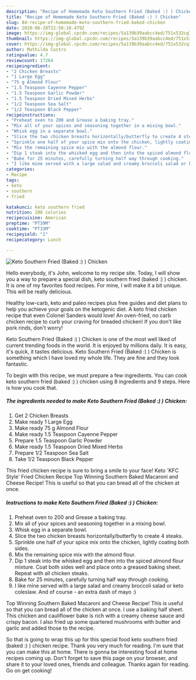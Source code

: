 ```yaml
---
description: "Recipe of Homemade Keto Southern Fried (Baked :) ) Chicken"
title: "Recipe of Homemade Keto Southern Fried (Baked :) ) Chicken"
slug: 84-recipe-of-homemade-keto-southern-fried-baked-chicken
date: 2020-06-28T22:58:18.479Z
image: https://img-global.cpcdn.com/recipes/5a139b39aabcc4ed/751x532cq70/keto-southern-fried-baked-chicken-recipe-main-photo.jpg
thumbnail: https://img-global.cpcdn.com/recipes/5a139b39aabcc4ed/751x532cq70/keto-southern-fried-baked-chicken-recipe-main-photo.jpg
cover: https://img-global.cpcdn.com/recipes/5a139b39aabcc4ed/751x532cq70/keto-southern-fried-baked-chicken-recipe-main-photo.jpg
author: Mathilda Castro
ratingvalue: 4.7
reviewcount: 17264
recipeingredient:
- "2 Chicken Breasts"
- "1 Large Egg"
- "75 g Almond Flour"
- "1.5 Teaspoon Cayenne Pepper"
- "1.5 Teaspoon Garlic Powder"
- "1.5 Teaspoon Dried Mixed Herbs"
- "1/2 Teaspoon Sea Salt"
- "1/2 Teaspoon Black Pepper"
recipeinstructions:
- "Preheat oven to 200 and Grease a baking tray."
- "Mix all of your spices and seasoning together in a mixing bowl."
- "Whisk egg in a separate bowl."
- "Slice the two chicken breasts horizontally/butterfly to create 4 steaks."
- "Sprinkle one half of your spice mix onto the chicken, lightly coating both sides."
- "Mix the remaining spice mix with the almond flour."
- "Dip 1 steak into the whisked egg and then into the spiced almond flour mixture. Coat both sides well and place onto a greased baking sheet. Repeat with all chicken steaks."
- "Bake for 25 minutes, carefully turning half way through cooking."
- "I like mine served with a large salad and creamy broccoli salad or keto coleslaw. And of course - an extra dash of mayo :)"
categories:
- Recipe
tags:
- keto
- southern
- fried

katakunci: keto southern fried 
nutrition: 288 calories
recipecuisine: American
preptime: "PT39M"
cooktime: "PT33M"
recipeyield: "1"
recipecategory: Lunch

---
```



![Keto Southern Fried (Baked :) ) Chicken](https://img-global.cpcdn.com/recipes/5a139b39aabcc4ed/751x532cq70/keto-southern-fried-baked-chicken-recipe-main-photo.jpg)

Hello everybody, it's John, welcome to my recipe site. Today, I will show you a way to prepare a special dish, keto southern fried (baked :) ) chicken. It is one of my favorites food recipes. For mine, I will make it a bit unique. This will be really delicious.

Healthy low-carb, keto and paleo recipes plus free guides and diet plans to help you achieve your goals on the ketogenic diet. A keto fried chicken recipe that even Colonel Sanders would love! An oven-fried, no carb chicken recipe to curb your craving for breaded chicken! If you don&#39;t like pork rinds, don&#39;t worry!

Keto Southern Fried (Baked :) ) Chicken is one of the most well liked of current trending foods in the world. It is enjoyed by millions daily. It is easy, it's quick, it tastes delicious. Keto Southern Fried (Baked :) ) Chicken is something which I have loved my whole life. They are fine and they look fantastic.


To begin with this recipe, we must prepare a few ingredients. You can cook keto southern fried (baked :) ) chicken using 8 ingredients and 9 steps. Here is how you cook that.

<!--inarticleads1-->

##### The ingredients needed to make Keto Southern Fried (Baked :) ) Chicken:

1. Get 2 Chicken Breasts
1. Make ready 1 Large Egg
1. Make ready 75 g Almond Flour
1. Make ready 1.5 Teaspoon Cayenne Pepper
1. Prepare 1.5 Teaspoon Garlic Powder
1. Make ready 1.5 Teaspoon Dried Mixed Herbs
1. Prepare 1/2 Teaspoon Sea Salt
1. Take 1/2 Teaspoon Black Pepper


This fried chicken recipe is sure to bring a smile to your face! Keto &#39;KFC Style&#39; Fried Chicken Recipe Top Winning Southern Baked Macaroni and Cheese Recipe! This is useful so that you can bread all of the chicken at once. 

<!--inarticleads2-->

##### Instructions to make Keto Southern Fried (Baked :) ) Chicken:

1. Preheat oven to 200 and Grease a baking tray.
1. Mix all of your spices and seasoning together in a mixing bowl.
1. Whisk egg in a separate bowl.
1. Slice the two chicken breasts horizontally/butterfly to create 4 steaks.
1. Sprinkle one half of your spice mix onto the chicken, lightly coating both sides.
1. Mix the remaining spice mix with the almond flour.
1. Dip 1 steak into the whisked egg and then into the spiced almond flour mixture. Coat both sides well and place onto a greased baking sheet. Repeat with all chicken steaks.
1. Bake for 25 minutes, carefully turning half way through cooking.
1. I like mine served with a large salad and creamy broccoli salad or keto coleslaw. And of course - an extra dash of mayo :)


Top Winning Southern Baked Macaroni and Cheese Recipe! This is useful so that you can bread all of the chicken at once. I use a baking half sheet. This chicken and cauliflower bake is rich with a creamy cheese sauce and crispy bacon. I also fried up some quartered mushrooms with butter and garlic and added those to the recipe. 

So that is going to wrap this up for this special food keto southern fried (baked :) ) chicken recipe. Thank you very much for reading. I'm sure that you can make this at home. There is gonna be interesting food at home recipes coming up. Don't forget to save this page on your browser, and share it to your loved ones, friends and colleague. Thanks again for reading. Go on get cooking!
